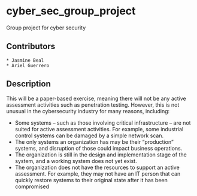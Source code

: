 # cyber_sec_group_project

Group project for cyber security

## Contributors

    * Jasmine Beal
    * Ariel Guerrero

## Description

This will be a paper-based exercise, meaning there will not be any active assessment activities such as
penetration testing. However, this is not unusual in the cybersecurity industry for many reasons,
including:

* Some systems – such as those involving critical infrastructure – are not suited for active
assessment activities. For example, some industrial control systems can be damaged by a simple
network scan.  
* The only systems an organization has may be their “production” systems, and disruption of
those could impact business operations.
* The organization is still in the design and implementation stage of the system, and a working
system does not yet exist.
* The organization does not have the resources to support an active assessment. For example,
they may not have an IT person that can quickly restore systems to their original state after it
has been compromised  
